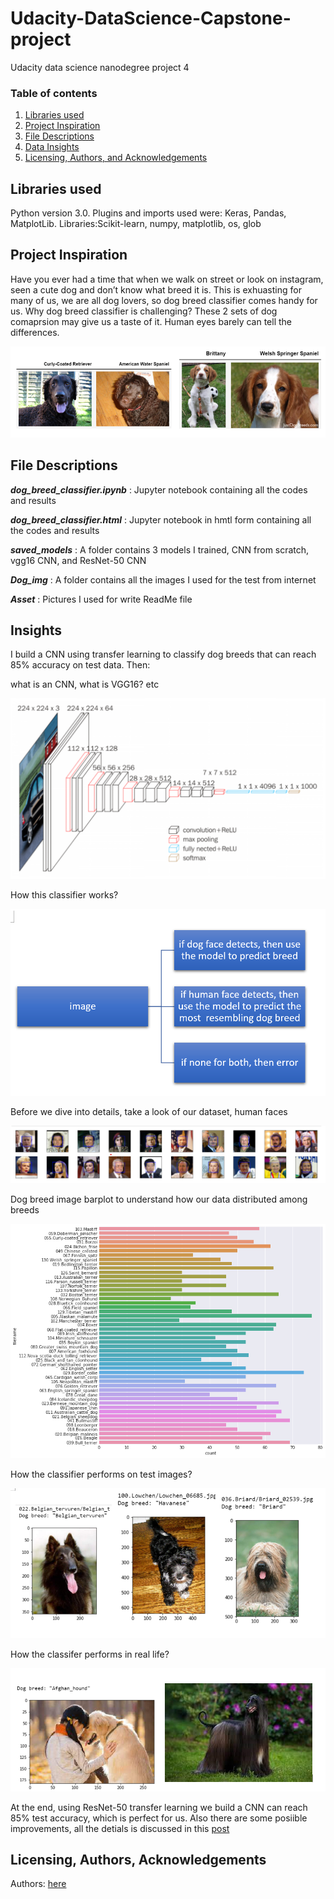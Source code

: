 # Udacity-DataScience-Capstone-project
Udacity data science nanodegree project 4

### Table of contents

1. [Libraries used](#Libraries)
2. [Project Inspiration](#Inspiration)
3. [File Descriptions](#files)
4. [Data Insights](#Insights)
5. [Licensing, Authors, and Acknowledgements](#licensing)


## Libraries used <a name="Libraries used"></a>

Python version 3.0.
Plugins and imports used were: Keras, Pandas, MatplotLib.
Libraries:Scikit-learn, numpy, matplotlib, os, glob


## Project Inspiration<a name="Inspiration"></a>

Have you ever had a time that when we walk on street or look on instagram, seen a cute dog and don’t know what breed it is. This is exhuasting for many of us, we are all dog lovers, so dog breed classifier comes handy for us. Why dog breed classifier is challenging? These 2 sets of dog comaprsion may give us a taste of it. Human eyes barely can tell the differences.

![dashboard screenshot](Asset/img4.png)


## File Descriptions <a name="files"></a>

*__dog_breed_classifier.ipynb__* : Jupyter notebook containing all the codes and results

*__dog_breed_classifier.html__* : Jupyter notebook in hmtl form containing all the codes and results

*__saved_models__* : A folder contains 3 models I trained, CNN from scratch, vgg16 CNN, and ResNet-50 CNN

*__Dog_img__* :  A folder contains all the images I used for the test from internet

*__Asset__* : Pictures I used for write ReadMe file



## Insights<a name="insights"></a>

I build a CNN using transfer learning to classify dog breeds that can reach 85% accuracy on test data. Then: 

what is an CNN, what is VGG16? etc

![dashboard screenshot](Asset/img6.png)


How this classifier works?

![dashboard screenshot](Asset/img3.png)


Before we dive into details, take a look of our dataset, human faces 

![dashboard screenshot](Asset/img1.png)

Dog breed image barplot to understand how our data distributed among breeds

![dashboard screenshot](Asset/dog_breed_barplot.png)


How the classifier performs on test images?

![dashboard screenshot](Asset/img16.png)

How the classifer performs in real life? 

![dashboard screenshot](Asset/img18.png)

At the end, using ResNet-50 transfer learning we build a CNN can reach 85% test accuracy, which is perfect for us. Also there are some posiible improvements, all the detials is discussed in this [post](https://medium.com/@ruoruolove/dog-breed-classifierintroduction-95b76d57c164)


## Licensing, Authors, Acknowledgements<a name="licensing"></a>

Authors: [here](https://medium.com/@ruoruolove/dog-breed-classifierintroduction-95b76d57c164)




